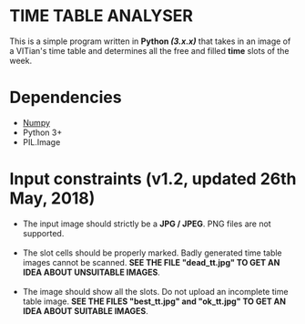 # TIME TABLE ANALYSER

This is a simple program written in <b>Python <i>(3.x.x)</i></b> that takes in an image of a VITian's time table and determines all the free and filled <b>time</b> slots of the week.

# Dependencies
<ul>
  <li> <a href="http://numpy.org" target="_blank">Numpy</a></li>
  <li> Python 3+</li>
  <li> PIL.Image</li>
</ul>

# Input constraints (v1.2, updated 26th May, 2018)
<ul>
  <li> The input image should strictly be a <b>JPG / JPEG</b>. PNG files are not supported.</li>
  <br/>
  <li> The slot cells should be properly marked. Badly generated time table images cannot be scanned. <strong>SEE THE FILE "dead_tt.jpg" TO GET AN IDEA ABOUT UNSUITABLE IMAGES</strong>.</li>
  <br/>
  <li> The image should show all the slots. Do not upload an incomplete time table image. <strong>SEE THE FILES "best_tt.jpg" and "ok_tt.jpg" TO GET AN IDEA ABOUT SUITABLE IMAGES</strong>.</li>
</ul>
